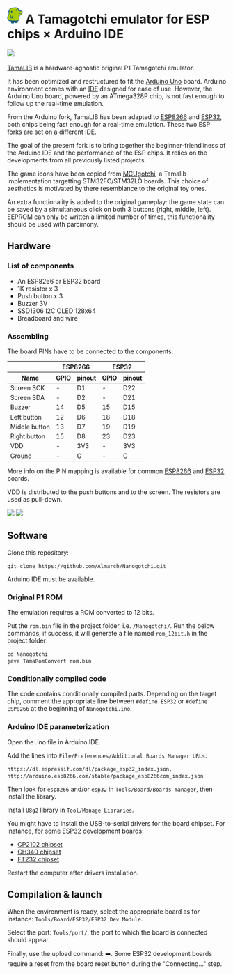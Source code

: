 # <img src="https://github.com/Almarch/tamaR/blob/main/inst/www/icon.png" alt="TaMaGoTcHi" width="35"/> A Tamagotchi emulator for ESP chips × Arduino IDE

<img src="https://user-images.githubusercontent.com/13364928/208096173-751cd1a7-0d5d-4028-bfaf-60bac058f4a5.jpg" width="800px" />

[TamaLIB](https://github.com/jcrona/tamalib) is a hardware-agnostic original P1 Tamagotchi emulator.

It has been optimized and restructured to fit the [Arduino Uno](https://github.com/GaryZ88/ArduinoGotchi) board. Arduino environment comes with an [IDE](https://www.arduino.cc/en/software) designed for ease of use. However, the Arduino Uno board, powered by an ATmega328P chip, is not fast enough to follow up the real-time emulation.

From the Arduino fork, TamaLIB has been adapted to [ESP8266](https://github.com/anabolyc/Tamagotchi) and [ESP32](https://github.com/RBEGamer/TamagotchiESP32), both chips being fast enough for a real-time emulation. These two ESP forks are set on a different IDE.

The goal of the present fork is to bring together the beginner-friendliness of the Arduino IDE and the performance of the ESP chips. It relies on the developments from all previously listed projects.

The game icons have been copied from [MCUgotchi](https://github.com/jcrona/mcugotchi), a Tamalib implementation targetting STM32FO/STM32LO boards. This choice of aesthetics is motivated by there resemblance to the original toy ones.

An extra functionality is added to the original gameplay: the game state can be saved by a simultaneous click on both 3 buttons (right, middle, left). EEPROM can only be written a limited number of times, this functionality should be used with parcimony.

## Hardware

### List of components

  - An ESP8266 or ESP32 board
  - 1K resistor x 3
  - Push button x 3
  - Buzzer 3V
  - SSD1306 I2C OLED 128x64
  - Breadboard and wire

### Assembling

The board PINs have to be connected to the components.

<table>
    <thead>
        <tr>
            <th></th>
            <th colspan=2>ESP8266</th>
            <th colspan=2>ESP32</th>
        </tr>
        <tr>
            <th>Name</th>
            <th>GPIO</th>
            <th>pinout</th>
            <th>GPIO</th>
            <th>pinout</th>
        </tr>
    </thead>
    <tbody>
        <tr>
            <td>Screen SCK</td>
            <td>-</td>
            <td>D1</td>
            <td>-</td>
            <td>D22</td>
        </tr>
        <tr>
            <td>Screen SDA</td>
            <td>-</td>
            <td>D2</td>
            <td>-</td>
            <td>D21</td>
        </tr>
        <tr>
            <td>Buzzer</td>
            <td>14</td>
            <td>D5</td>
            <td>15</td>
            <td>D15</td>
        </tr>
        <tr>
            <td>Left button</td>
            <td>12</td>
            <td>D6</td>
            <td>18</td>
            <td>D18</td>
        </tr>
        <tr>
            <td>Middle button</td>
            <td>13</td>
            <td>D7</td>
            <td>19</td>
            <td>D19</td>
        </tr>
        <tr>
            <td>Right button</td>
            <td>15</td>
            <td>D8</td>
            <td>23</td>
            <td>D23</td>
        </tr>
        <tr>
            <td>VDD</td>
            <td>-</td>
            <td>3V3</td>
            <td>-</td>
            <td>3V3</td>
        </tr>
        <tr>
            <td>Ground</td>
            <td>-</td>
            <td>G</td>
            <td>-</td>
            <td>G</td>
        </tr>
    </tbody>
</table>

More info on the PIN mapping is available for common [ESP8266](https://randomnerdtutorials.com/esp8266-pinout-reference-gpios/) and [ESP32](https://randomnerdtutorials.com/esp32-pinout-reference-gpios/) boards.

VDD is distributed to the push buttons and to the screen. The resistors are used as pull-down.

<p float="left">
  <img src="https://user-images.githubusercontent.com/13364928/208108606-a6d87cba-38c4-466b-8830-3f7be8aa5aea.jpg" width="400px" />
  <img src="https://github.com/Almarch/Nanogotchi/assets/13364928/e7c7467e-63ee-4f2b-943c-0d868cc7da14" width="400px" /> 
</p>

## Software

Clone this repository:
```
git clone https://github.com/Almarch/Nanogotchi.git
```

Arduino IDE must be available.

### Original P1 ROM

The emulation requires a ROM converted to 12 bits.

Put the `rom.bin` file in the project folder, i.e. `/Nanogotchi/`. Run the below commands, if success, it will generate a file named `rom_12bit.h` in the project folder:

```
cd Nanogotchi
java TamaRomConvert rom.bin
```

### Conditionally compiled code

The code contains conditionally compiled parts. Depending on the target chip, comment the appropriate line between `#define ESP32` or `#define ESP8266` at the beginning of `Nanogotchi.ino`.

### Arduino IDE parameterization

Open the .ino file in Arduino IDE.

Add the lines into `File/Preferences/Additional Boards Manager URLs`:

```
https://dl.espressif.com/dl/package_esp32_index.json, http://arduino.esp8266.com/stable/package_esp8266com_index.json
```
Then look for `esp8266` and/or `esp32` in `Tools/Board/Boards manager`, then install the library.

Install `U8g2` library in `Tool/Manage Libraries`.

You might have to install the USB-to-serial drivers for the board chipset. For instance, for some ESP32 development boards:

- [CP2102 chipset](https://www.silabs.com/developers/usb-to-uart-bridge-vcp-drivers?tab=downloads)
- [CH340 chipset](https://www.wch-ic.com/downloads/CH341SER_ZIP.html)
- [FT232 chipset](https://ftdichip.com/drivers/vcp-drivers/)

Restart the computer after drivers installation.

## Compilation & launch

When the environment is ready, select the appropriate board as for instance: `Tools/Board/ESP32/ESP32 Dev Module`.

Select the port: `Tools/port/`, the port to which the board is connected should appear.

Finally, use the upload command: ➡️. Some ESP32 development boards require a reset from the board reset button during the "Connecting..." step.

